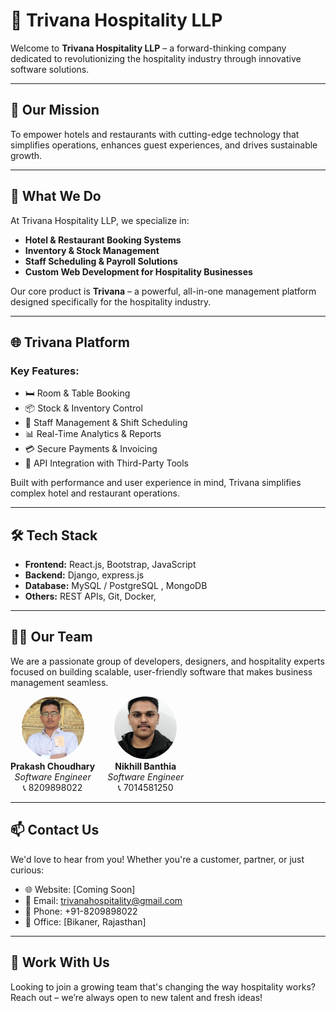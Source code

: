 # 🏨 Trivana Hospitality LLP

Welcome to **Trivana Hospitality LLP** – a forward-thinking company dedicated to revolutionizing the hospitality industry through innovative software solutions.

---

## 🚀 Our Mission

To empower hotels and restaurants with cutting-edge technology that simplifies operations, enhances guest experiences, and drives sustainable growth.

---

## 💼 What We Do

At Trivana Hospitality LLP, we specialize in:

- **Hotel & Restaurant Booking Systems**  
- **Inventory & Stock Management**  
- **Staff Scheduling & Payroll Solutions**  
- **Custom Web Development for Hospitality Businesses**

Our core product is **Trivana** – a powerful, all-in-one management platform designed specifically for the hospitality industry.

---

## 🌐 Trivana Platform

### Key Features:

- 🛏️ Room & Table Booking  
- 📦 Stock & Inventory Control  
- 👥 Staff Management & Shift Scheduling  
- 📊 Real-Time Analytics & Reports  
- 💳 Secure Payments & Invoicing  
- 🔗 API Integration with Third-Party Tools

Built with performance and user experience in mind, Trivana simplifies complex hotel and restaurant operations.

---

## 🛠️ Tech Stack

- **Frontend:** React.js, Bootstrap, JavaScript
- **Backend:** Django, express.js
- **Database:** MySQL / PostgreSQL , MongoDB
- **Others:** REST APIs, Git, Docker, 

---

## 👨‍💼 Our Team

We are a passionate group of developers, designers, and hospitality experts focused on building scalable, user-friendly software that makes business management seamless.

<div style="display: flex; flex-wrap: wrap; gap: 20px; align-items: center;">

  <div style="text-align: center;">
    <img src="images/prakash.jpg" alt="Prakash Choudhary" style="width: 100px; height: 100px; border-radius: 50%; object-fit: cover;" />
    <br/>
    <strong>Prakash Choudhary</strong><br/>
    <em>Software Engineer</em><br/>
    📞 8209898022
  </div>

  <div style="text-align: center;">
    <img src="images/nikhil.jpg" alt="Nikhill Banthia" style="width: 100px; height: 100px; border-radius: 50%; object-fit: cover;" />
    <br/>
    <strong>Nikhill Banthia</strong><br/>
    <em>Software Engineer</em><br/>
    📞 7014581250
  </div>

</div>

---

## 📫 Contact Us

We'd love to hear from you! Whether you're a customer, partner, or just curious:

- 🌐 Website: [Coming Soon]
- 📧 Email: trivanahospitality@gmail.com  
- 📱 Phone: +91-8209898022 
- 📍 Office: [Bikaner, Rajasthan]

---

## 🤝 Work With Us

Looking to join a growing team that's changing the way hospitality works?  
Reach out – we’re always open to new talent and fresh ideas!
